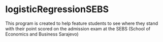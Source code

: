 # logisticRegressionSEBS

This program is created to help feature students to see where they stand with their point scored on the admission exam at the SEBS (School of Economics and Business Sarajevo)
